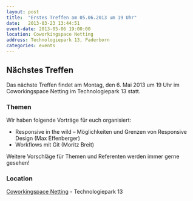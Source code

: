 ```yaml
---
layout: post
title:  "Erstes Treffen am 05.06.2013 um 19 Uhr"
date:   2013-03-23 13:44:51
event-date: 2013-05-06 19:00:00
location: Coworkingspace Netting
address: Technologiepark 13, Paderborn
categories: events
---
```


## Nächstes Treffen

Das nächste Treffen findet am Montag, den 6. Mai 2013 um 19 Uhr im Coworkingspace Netting
im Technologiepark 13 statt.

### Themen

Wir haben folgende Vorträge für euch organisiert:

* Responsive in the wild – Möglichkeiten und Grenzen von Responsive Design (Max
  Effenberger)
* Workflows mit Git (Moritz Breit)

Weitere Vorschläge für Themen und Referenten werden immer gerne gesehen!

### Location

[Coworkingspace Netting](http://coworkingpaderborn.de/) - Technologiepark 13
